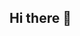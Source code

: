 ## Hi there 👋

<!--
**SackeryS/SackeryS** is a ✨ _special_ ✨ repository because its `README.md` (this file) appears on your GitHub profile.

- ## 🔭 I’m currently working on Getting my bachelors in Computer Science
- ## 🌱 I’m currently learning Python
- ## 👯 I’m looking to collaborate on Software Development for any major companies
- ## 💬 Ask me about my favorite sows and movies
- ## 📫 How to reach me: Collegesack@gmail.com
- ##⚡ Fun fact: I've been hit by a car more than once
-->
